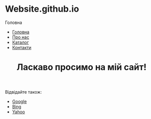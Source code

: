 # Website.github.io
<!DOCTYPE html>
<html lang="uk">
<head>
    <meta charset="UTF-8">
    <meta name="viewport" content="width=device-width, initial-scale=1.0">
    <!-- Змініть title на відповідний для кожної сторінки -->
    Головна
</head>
<body>
    <!-- Тут має бути розділ nav, який містить посилання на інші сторінки сайту -->
    <nav>
        <ul>
            <li><a href="index.html">Головна</a></li>
            <li><a href="about.html">Про нас</a></li>
            <li><a href="catalog.html">Каталог</a></li>
            <li><a href="contact.html">Контакти</a></li>
        </ul>
    </nav>
    <!-- Тут має бути розділ header, який містить заголовок першого рівня -->
    <header>
        <h1>Ласкаво просимо на мій сайт!</h1>
    </header>
    <!-- Тут має бути основний зміст вашої сторінки -->
    <main>
   <!-- Тут має бути розділ footer, який містить абсолютні посилання на зовнішні сторінки -->
    <footer>
        <p>Відвідайте також:</p>
        <ul>
            <li><a href="https://www.google.com" target="_blank">Google</a></li>
            <li><a href="https://www.bing.com" target="_blank">Bing</a></li>
            <li><a href="https://www.yahoo.com" target="_blank">Yahoo</a></li>
        </ul>
    </footer>
</body>
</html>
